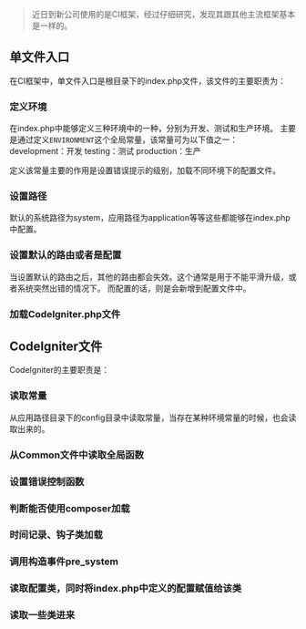 > 近日到新公司使用的是CI框架，经过仔细研究，发现其跟其他主流框架基本是一样的。

## 单文件入口
在CI框架中，单文件入口是根目录下的index.php文件，该文件的主要职责为：

### 定义环境
在index.php中能够定义三种环境中的一种，分别为开发、测试和生产环境。
主要是通过定义`ENVIRONMENT`这个全局常量，该常量可为以下值之一：
development：开发
testing：测试
production：生产

定义该常量主要的作用是设置错误提示的级别，加载不同环境下的配置文件。

### 设置路径
默认的系统路径为system，应用路径为application等等这些都能够在index.php中配置。

### 设置默认的路由或者是配置
当设置默认的路由之后，其他的路由都会失效。这个通常是用于不能平滑升级，或者系统突然出错的情况下。
而配置的话，则是会新增到配置文件中。

### 加载CodeIgniter.php文件

## CodeIgniter文件
CodeIgniter的主要职责是：

### 读取常量
从应用路径目录下的config目录中读取常量，当存在某种环境常量的时候，也会读取出来的。

### 从Common文件中读取全局函数

### 设置错误控制函数

### 判断能否使用composer加载
### 时间记录、钩子类加载
### 调用构造事件pre_system
### 读取配置类，同时将index.php中定义的配置赋值给该类
### 读取一些类进来
